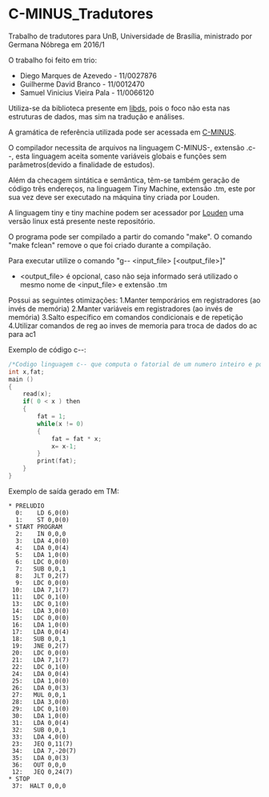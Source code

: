 # C-MINUS_Tradutores

Trabalho de tradutores para UnB, Universidade de Brasília, ministrado por Germana Nóbrega em 2016/1

O trabalho foi feito em trio:
* Diego Marques de Azevedo - 11/0027876
* Guilherme David Branco - 11/0012470
* Samuel Vinicius Vieira Pala - 11/0066120

Utiliza-se da biblioteca presente em [libds](https://github.com/zhemao/libds), pois o foco não esta nas estruturas de dados, mas sim na tradução e análises.

A gramática de referência utilizada pode ser acessada em [C-MINUS](http://www.sierranevada.edu/snow/ExamplesX/C-Syntax.pdf).

O compilador necessita de arquivos na linguagem C-MINUS-, extensão .c--, esta linguagem aceita somente variáveis globais e funções sem parâmetros(devido a finalidade de estudos).

Além da checagem sintática e semântica, têm-se também geração de código três endereços, na linguagem Tiny Machine, extensão .tm, este por sua vez deve ser executado na máquina tiny criada por Louden.

A linguagem tiny e tiny machine podem ser acessador por [Louden](http://www.cs.sjsu.edu/~louden/cmptext/) uma versão linux está presente neste repositório.

O programa pode ser compilado a partir do comando "make". O comando "make fclean" remove o que foi criado durante a compilação.

Para executar utilize o comando "g-- \<input_file\> \[\<output_file\>\]"

* \<output_file\> é opcional, caso não seja informado será utilizado o mesmo nome de \<input_file\> e extensão .tm

Possui as seguintes otimizações:
1.Manter temporários em registradores (ao invés de memória)
2.Manter variáveis em registradores (ao invés de memória)
3.Salto específico em comandos condicionais e de repetição
4.Utilizar comandos de reg ao inves de memoria para troca de dados do ac para ac1

Exemplo de código c--:
```c
/*Codigo linguagem c-- que computa o fatorial de um numero inteiro e positivo*/
int x,fat;
main ()
{
	read(x);
	if( 0 < x ) then
	{
		fat = 1;
		while(x != 0)
		{
			fat = fat * x;
			x= x-1;
		}
		print(fat);
	}
}
```

Exemplo de saída gerado em TM:
```
* PRELUDIO
  0:    LD 6,0(0)
  1:    ST 0,0(0)
* START PROGRAM
  2:    IN 0,0,0
  3:   LDA 4,0(0)
  4:   LDA 0,0(4)
  5:   LDA 1,0(0)
  6:   LDC 0,0(0)
  7:   SUB 0,0,1
  8:   JLT 0,2(7)
  9:   LDC 0,0(0)
 10:   LDA 7,1(7)
 11:   LDC 0,1(0)
 13:   LDC 0,1(0)
 14:   LDA 3,0(0)
 15:   LDC 0,0(0)
 16:   LDA 1,0(0)
 17:   LDA 0,0(4)
 18:   SUB 0,0,1
 19:   JNE 0,2(7)
 20:   LDC 0,0(0)
 21:   LDA 7,1(7)
 22:   LDC 0,1(0)
 24:   LDA 0,0(4)
 25:   LDA 1,0(0)
 26:   LDA 0,0(3)
 27:   MUL 0,0,1
 28:   LDA 3,0(0)
 29:   LDC 0,1(0)
 30:   LDA 1,0(0)
 31:   LDA 0,0(4)
 32:   SUB 0,0,1
 33:   LDA 4,0(0)
 23:   JEQ 0,11(7)
 34:   LDA 7,-20(7)
 35:   LDA 0,0(3)
 36:   OUT 0,0,0
 12:   JEQ 0,24(7)
* STOP
 37:  HALT 0,0,0
```
